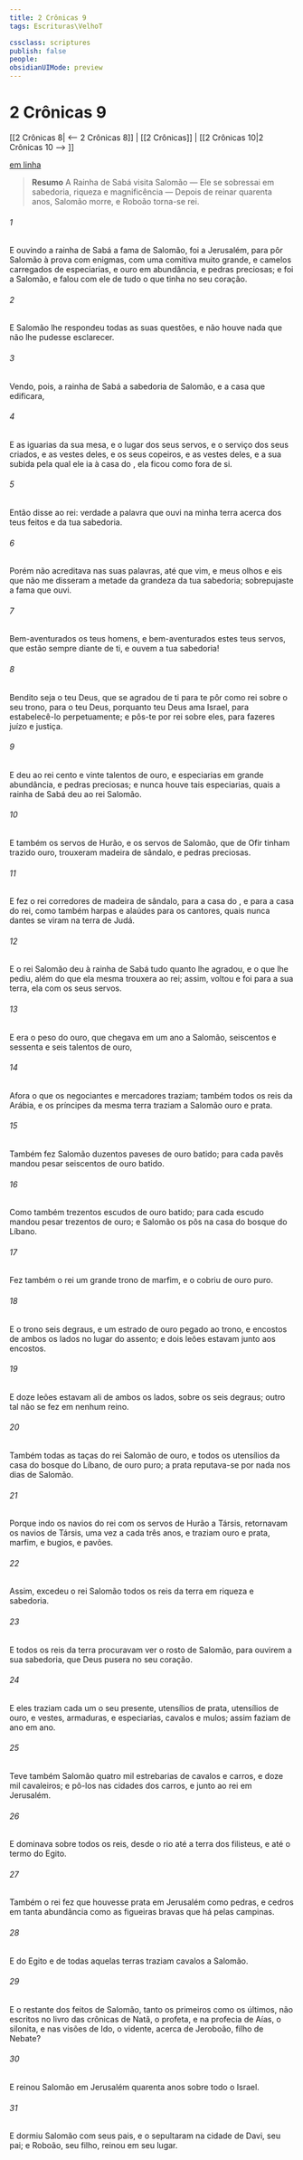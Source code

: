 ```yaml
---
title: 2 Crônicas 9
tags: Escrituras\VelhoT

cssclass: scriptures
publish: false
people:
obsidianUIMode: preview
---
```


# 2 Crônicas 9
[[2 Crônicas 8| <-- 2 Crônicas 8]] | [[2 Crônicas]] | [[2 Crônicas 10|2 Crônicas 10 --> ]]

[em linha](https://churchofjesuschrist.org/study/scriptures/ot/2-chr/9?lang=por)

> __Resumo__
A Rainha de Sabá visita Salomão — Ele se sobressai em sabedoria, riqueza e magnificência — Depois de reinar quarenta anos, Salomão morre, e Roboão torna-se rei.

###### 1 
E ouvindo a rainha de Sabá a fama de Salomão, foi a Jerusalém, para pôr Salomão à prova com enigmas, com uma comitiva muito grande, e camelos carregados de especiarias, e ouro em abundância, e pedras preciosas; e foi a Salomão, e falou com ele de tudo o que tinha no seu coração.

###### 2 
E Salomão lhe respondeu todas as suas questões, e não houve nada que não lhe pudesse esclarecer.

###### 3 
Vendo, pois, a rainha de Sabá a sabedoria de Salomão, e a casa que edificara,

###### 4 
E as iguarias da sua mesa, e o lugar dos seus servos, e o serviço dos seus criados, e as vestes deles, e os seus copeiros, e as vestes deles, e a sua subida pela qual ele ia à casa do , ela ficou como fora de si.

###### 5 
Então disse ao rei:  verdade a palavra que ouvi na minha terra acerca dos teus feitos e da tua sabedoria.

###### 6 
Porém não acreditava nas suas palavras, até que vim, e meus olhos  e eis que não me disseram a metade da grandeza da tua sabedoria; sobrepujaste a fama que ouvi.

###### 7 
Bem-aventurados os teus homens, e bem-aventurados estes teus servos, que estão sempre diante de ti, e ouvem a tua sabedoria!

###### 8 
Bendito seja o  teu Deus, que se agradou de ti para te pôr como rei sobre o seu trono, para o  teu Deus, porquanto teu Deus ama Israel, para estabelecê-lo perpetuamente; e pôs-te por rei sobre eles, para fazeres juízo e justiça.

###### 9 
E deu ao rei cento e vinte talentos de ouro, e especiarias em grande abundância, e pedras preciosas; e nunca houve tais especiarias, quais a rainha de Sabá deu ao rei Salomão.

###### 10 
E também os servos de Hurão, e os servos de Salomão, que de Ofir tinham trazido ouro, trouxeram madeira de sândalo, e pedras preciosas.

###### 11 
E fez o rei corredores de madeira de sândalo, para a casa do , e para a casa do rei, como também harpas e alaúdes para os cantores, quais nunca dantes se viram na terra de Judá.

###### 12 
E o rei Salomão deu à rainha de Sabá tudo quanto lhe agradou, e o que lhe pediu, além do que ela mesma trouxera ao rei; assim, voltou e foi para a sua terra, ela com os seus servos.

###### 13 
E era o peso do ouro, que chegava em um ano a Salomão, seiscentos e sessenta e seis talentos de ouro,

###### 14 
Afora o que os negociantes e mercadores traziam; também todos os reis da Arábia, e os príncipes da mesma terra traziam a Salomão ouro e prata.

###### 15 
Também fez Salomão duzentos paveses de ouro batido; para cada pavês mandou pesar seiscentos  de ouro batido.

###### 16 
Como também trezentos escudos de ouro batido; para cada escudo mandou pesar trezentos  de ouro; e Salomão os pôs na casa do bosque do Líbano.

###### 17 
Fez também o rei um grande trono de marfim, e o cobriu de ouro puro.

###### 18 
E o trono  seis degraus, e um estrado de ouro pegado ao trono, e encostos de ambos os lados no lugar do assento; e dois leões estavam junto aos encostos.

###### 19 
E doze leões estavam ali de ambos os lados, sobre os seis degraus; outro tal não se fez em nenhum reino.

###### 20 
Também todas as taças do rei Salomão  de ouro, e todos os utensílios da casa do bosque do Líbano, de ouro puro; a prata reputava-se por nada nos dias de Salomão.

###### 21 
Porque indo os navios do rei com os servos de Hurão a Társis, retornavam os navios de Társis, uma vez a cada três anos, e traziam ouro e prata, marfim, e bugios, e pavões.

###### 22 
Assim, excedeu o rei Salomão todos os reis da terra em riqueza e sabedoria.

###### 23 
E todos os reis da terra procuravam ver o rosto de Salomão, para ouvirem a sua sabedoria, que Deus  pusera no seu coração.

###### 24 
E eles traziam cada um o seu presente, utensílios de prata, utensílios de ouro, e vestes, armaduras, e especiarias, cavalos e mulos; assim faziam de ano em ano.

###### 25 
Teve também Salomão quatro mil estrebarias de cavalos e carros, e doze mil cavaleiros; e pô-los nas cidades dos carros, e junto ao rei em Jerusalém.

###### 26 
E dominava sobre todos os reis, desde o rio até a terra dos filisteus, e até o termo do Egito.

###### 27 
Também o rei fez que houvesse prata em Jerusalém como pedras, e cedros em tanta abundância como as figueiras bravas que há pelas campinas.

###### 28 
E do Egito e de todas aquelas terras traziam cavalos a Salomão.

###### 29 
E o restante dos feitos de Salomão, tanto os primeiros como os últimos,  não  escritos no livro das crônicas de Natã, o profeta, e na profecia de Aías, o silonita, e nas visões de Ido, o vidente, acerca de Jeroboão, filho de Nebate?

###### 30 
E reinou Salomão em Jerusalém quarenta anos sobre todo o Israel.

###### 31 
E dormiu Salomão com seus pais, e o sepultaram na cidade de Davi, seu pai; e Roboão, seu filho, reinou em seu lugar.

